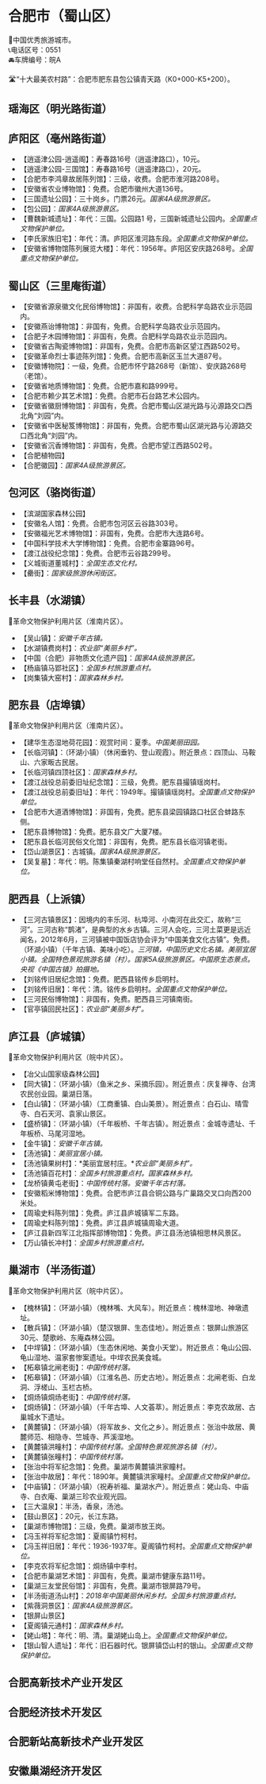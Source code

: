 # 合肥市（蜀山区）  
🏅中国优秀旅游城市。   
📞电话区号：0551  
🚘车牌编号：皖A  
  
🛣️“十大最美农村路”：合肥市肥东县包公镇青天路（K0+000-K5+200）。   
  
## 瑶海区（明光路街道）  

## 庐阳区（亳州路街道）  
* 【逍遥津公园-逍遥阁】：寿春路16号（逍遥津路口），10元。   
* 【逍遥津公园-三国馆】：寿春路16号（逍遥津路口），20元。   
* 【合肥市李鸿章故居陈列馆】：三级，收费。合肥市淮河路208号。   
* 【安徽省农业博物馆】：免费。合肥市徽州大道136号。   
* 【三国遗址公园】：三十岗乡。门票26元。*国家4A级旅游景区。*  
* 【包公园】：*国家4A级旅游景区。*  
* 【曹魏新城遗址】：年代：三国。公园路1 号，三国新城遗址公园内。*全国重点文物保护单位。*  
* 【李氏家族旧宅】：年代：清。庐阳区淮河路东段。*全国重点文物保护单位。*  
* 【安徽省博物馆陈列展览大楼】：年代：1956年。庐阳区安庆路268号。*全国重点文物保护单位。*  

## 蜀山区（三里庵街道）  
* 【安徽省源泉徽文化民俗博物馆】：非国有，收费。合肥科学岛路农业示范园内。   
* 【安徽燕诒博物馆】：非国有，免费。合肥科学岛路农业示范园内。   
* 【合肥子木园博物馆】：非国有，免费。合肥科学岛路农业示范园内。   
* 【安徽省古陶瓷博物馆】：非国有，免费。合肥市高新区望江西路502号。   
* 【安徽革命烈士事迹陈列馆】：免费。合肥市高新区玉兰大道87号。   
* 【安徽博物院】：一级，免费。合肥市怀宁路268号（新馆）、安庆路268号（老馆）。   
* 【安徽省地质博物馆】：免费。合肥市嘉和路999号。   
* 【合肥市赖少其艺术馆】：免费。合肥市石台路艺术公园内。   
* 【安徽省徽厨博物馆】：非国有，免费。合肥市蜀山区湖光路与沁源路交口西北角“刘园”内。   
* 【安徽省中医秘笈博物馆】：非国有，免费。合肥市蜀山区湖光路与沁源路交口西北角“刘园”内。   
* 【安徽省沉香博物馆】：非国有，免费。合肥市望江西路502号。   
* 【合肥植物园】  
* 【合肥徽园】：*国家4A级旅游景区。*  

## 包河区（骆岗街道）  
* 【滨湖国家森林公园】  
* 【安徽名人馆】：免费。合肥市包河区云谷路303号。   
* 【安徽福光艺术博物馆】：非国有，免费。合肥市大连路6号。   
* 【中国科学技术大学博物馆】：免费。合肥市金寨路96号。   
* 【渡江战役纪念馆】：免费。合肥市云谷路299号。   
* 【义城街道董城村】：*全国生态文化村。*    
* 【罍街】：*国家级旅游休闲街区。*  

## 长丰县（水湖镇）  
🚩革命文物保护利用片区（淮南片区）。   
* 【吴山镇】：*安徽千年古镇。*  
* 【水湖镇费岗村】：*农业部“美丽乡村”。*  
* 【中国（合肥）非物质文化遗产园】：*国家4A级旅游景区。*  
* 【杨庙镇马郢社区】：*全国乡村旅游重点村。*  
* 【岗集镇大窑村】：*国家森林乡村。*  

## 肥东县（店埠镇）  
🚩革命文物保护利用片区（淮南片区）。   
* 【建华生态湿地荷花园】：观赏时间：夏季。*中国美丽田园。*  
* 【长临河镇】：（环湖小镇）（休闲垂钓、登山观霞）。附近景点：四顶山、马鞍山、六家畈古民居。   
* 【长临河镇四顶社区】：*国家森林乡村。*  
* 【渡江战役总前委旧址纪念馆】：三级，免费。肥东县撮镇瑶岗村。   
* 【渡江战役总前委旧址】：年代：1949年。撮镇镇瑶岗村。*全国重点文物保护单位。*  
* 【合肥市大道酒博物馆】：非国有，免费。肥东县梁园镇路口社区合蚌路东侧。   
* 【肥东县博物馆】：免费。肥东县文广大厦7楼。   
* 【肥东县长临河民俗文化馆】：非国有，免费。肥东县长临河镇老街。   
* 【岱山湖景区】：古城镇。*国家4A级旅游景区。*  
* 【吴复墓】：年代：明。陈集镇秦湖村响堂任自然村。*全国重点文物保护单位。*  

## 肥西县（上派镇）  
* 【三河古镇景区】：因境内的丰乐河、杭埠河、小南河在此交汇，故称“三河”。三河古称“鹊渚”，是典型的水乡古镇。三河人会吃，三河土菜更是远近闻名，2012年6月，三河镇被中国饭店协会评为“中国美食文化古镇”。免费。（环湖小镇）（千年古镇、美味小吃）。*三河镇，中国历史文化名镇。美丽宜居小镇。全国特色景观旅游名镇（村）。国家5A级旅游景区。中国原生态景点。央视《中国古镇》拍摄地。*  
* 【刘铭传旧居纪念馆】：免费。肥西县铭传乡启明村。   
* 【刘铭传旧居】：年代：清。铭传乡启明村。*全国重点文物保护单位。*  
* 【三河民俗博物馆】：非国有，免费。肥西县三河镇南街。   
* 【官亭镇回民社区】：*农业部“美丽乡村”。*  

## 庐江县（庐城镇）  
🚩革命文物保护利用片区（皖中片区）。   
* 【冶父山国家级森林公园】  
* 【同大镇】：（环湖小镇）（鱼米之乡、采摘乐园）。附近景点：庆复禅寺、台湾农民创业园。巢湖日落。   
* 【白山镇】：（环湖小镇）（工商重镇、白山美景）。附近景点：白石山、晴雪寺、白石天河、袁家山景区。   
* 【盛桥镇】：（环湖小镇）（千年板桥、千年古镇）。附近景点：金城寺遗址、千年板桥、马尾河湿地。   
* 【金牛镇】：*安徽千年古镇。*  
* 【汤池镇】：*美丽宜居小镇。*  
* 【汤池镇果树村】：*美丽宜居村庄。**农业部“美丽乡村”。*  
* 【汤池镇百花村】：*全国乡村旅游重点村。国家森林乡村。*  
* 【龙桥镇黄屯老街】：*中国传统村落。安徽千年古村落。*  
* 【安徽稻米博物馆】：免费。合肥市庐江县合铜公路与广巢路交叉口向西200米处。   
* 【周瑜史料陈列馆】：免费。庐江县庐城镇军二东路。   
* 【周瑜史料陈列馆】：免费。庐江县庐城镇周瑜大道。   
* 【庐江县新四军江北指挥部博物馆】：免费。庐江县汤池镇相思林风景区。   
* 【万山镇长冲村】：*全国乡村旅游重点村。*  

## 巢湖市（半汤街道）  
🚩革命文物保护利用片区（皖中片区）。   
* 【槐林镇】：（环湖小镇）（槐林嘴、大风车）。附近景点：槐林湿地、神墩遗址。   
* 【散兵镇】：（环湖小镇）（楚汉银屏、生态佳地）。附近景点：银屏山旅游区 30元、楚歌岭、东庵森林公园。   
* 【中垾镇】：（环湖小镇）（生态休闲地、美食小天堂）。附近景点：龟山公园、龟山湿地、温家套惨案遗址。中垾农民美食城。   
* 【柘皋镇北闸老街】：*中国传统村落。*  
* 【柘皋镇】：（环湖小镇）（江淮名邑、历史古地）。附近景点：北闸老街、白龙洞、浮槎山、玉栏古桥。   
* 【烔炀镇烔炀老街】：*中国传统村落。*  
* 【烔炀镇】：（环湖小镇）（千年古埠、人文荟萃）。附近景点：李克农故居、古巢城水下遗址。   
* 【黄麓镇】：（环湖小镇）（将军故乡、文化之乡）。附近景点：张治中故居、黄麓师范、相隐寺、竺城寺、芦溪湿地。   
* 【黄麓镇洪疃村】：*中国传统村落。全国特色景观旅游名镇（村）。*  
* 【黄麓镇张疃村】：*中国传统村落。*  
* 【张治中将军纪念馆】：免费。巢湖市黄麓镇洪家瞳村。   
* 【张治中故居】：年代：1890年。黄麓镇洪家疃村。*全国重点文物保护单位。*  
* 【中庙镇】：（环湖小镇）（祝寿祈福、巢湖水产）。附近景点：姥山岛、中庙寺、白衣庵、巢湖三珍农业观光园。   
* 【三大温泉】：半汤，香泉，汤池。   
* 【鼓山景区】：20元，长江东路。   
* 【巢湖市博物馆】：三级，免费。巢湖市放王岗。   
* 【冯玉祥将军纪念馆】：夏阁镇竹柯村。   
* 【冯玉祥旧居】：年代：1936-1937年。夏阁镇竹柯村。*全国重点文物保护单位。*  
* 【李克农将军纪念馆】：烔炀镇中李村。   
* 【合肥市巢湖艺术馆】：非国有，免费。巢湖市健康东路11号。   
* 【巢湖三友堂民俗馆】：非国有，免费。巢湖市银屏路79号。   
* 【半汤街道汤山村】：*2018年中国美丽休闲乡村。全国乡村旅游重点村。*  
* 【紫薇洞景区】：*国家4A级旅游景区。*  
* 【银屏山景区】  
* 【夏阁镇元通村】：*国家森林乡村。*  
* 【姥山塔】：年代：明、清。巢湖姥山岛上。*全国重点文物保护单位。*  
* 【银山智人遗址】：年代：旧石器时代。银屏镇岱山村的银山。*全国重点文物保护单位。*  
  
## 合肥高新技术产业开发区  

## 合肥经济技术开发区  

## 合肥新站高新技术产业开发区  

## 安徽巢湖经济开发区  